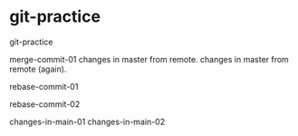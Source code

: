 # git-practice
git-practice

merge-commit-01
changes in master from remote.
changes in master from remote (again).

rebase-commit-01

rebase-commit-02

changes-in-main-01
changes-in-main-02
